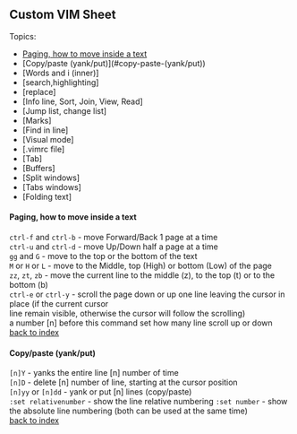 ## Custom VIM Sheet

Topics:
- [Paging, how to move inside a text](#paging-how-to-move-inside-a-text)
- [Copy/paste (yank/put)](#copy-paste-(yank/put\))
- [Words and i (inner)]
- [search,highlighting]
- [replace]
- [Info line, Sort, Join, View, Read]
- [Jump list, change list]
- [Marks]
- [Find in line]
- [Visual mode]
- [.vimrc file]
- [Tab]
- [Buffers]
- [Split windows]
- [Tabs windows]
- [Folding text]

#### Paging, how to move inside a text

`ctrl-f` and `ctrl-b` - move Forward/Back 1 page at a time<br>
`ctrl-u` and `ctrl-d` - move Up/Down half a page at a time<br>
`gg` and `G` - move to the top or the bottom of the text<br>
`M` or `H` or `L` - move to the Middle, top (High) or bottom (Low) of the page<br>
`zz`, `zt`, `zb` - move the current line to the middle (z), to the top (t) or to the bottom (b)<br>
`ctrl-e` or `ctrl-y` - scroll the page down or up one line leaving the cursor in place (if the current cursor<br>
  line remain visible, otherwise the cursor will follow the scrolling)<br>
  a number [n] before this command set how many line scroll up or down<br>
[back to index](#custom-vim-sheet)

#### Copy/paste (yank/put)

`[n]Y` - yanks the entire line [n] number of time<br>
`[n]D` - delete [n] number of line, starting at the cursor position<br>
`[n]yy` or `[n]dd`	- yank or put [n] lines (copy/paste)<br>
`:set relativenumber` - show the line relative numbering
`:set number` - show the absolute line numbering (both can be used at the same time)<br>
[back to index](#custom-vim-sheet)

